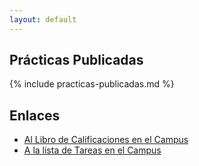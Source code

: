 ```yaml
---
layout: default
---
```


## Prácticas Publicadas

{% include practicas-publicadas.md  %}

## Enlaces

* [Al Libro de Calificaciones en el Campus]({{site.calificador}})
* [A la lista de Tareas en el Campus]({{site.tareas_en_el_campus}})
